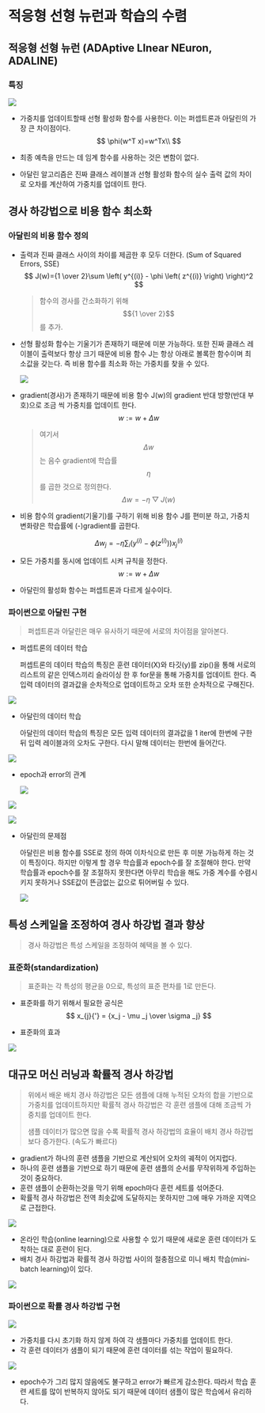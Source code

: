 # 적응형 선형 뉴런과 학습의 수렴



## 적응형 선형 뉴런 (ADAptive LInear NEuron, ADALINE)



### 특징

![](/media/jon/ESD-USB/MLstudy/algorithm_img.png)



- 가중치를 업데이트할때 선형 활성화 함수를 사용한다. 이는 퍼셉트론과 아달린의 가장 큰 차이점이다.
  $$
  \phi(w^T x)=w^Tx\\
  $$

- 최종 예측을 만드는 데 임계 함수를 사용하는 것은 변함이 없다.

- 아달린 알고리즘은 진짜 클래스 레이블과 선형 활성화 함수의 실수 출력 값의 차이로 오차를 계산하여 가중치를 업데이트 한다.



## 경사 하강법으로 비용 함수 최소화



### 아달린의 비용 함수 정의

- 출력과 진짜 클래스 사이의 차이를 제곱한 후 모두 더한다. (Sum of Squared Errors, SSE)
  $$
  J(w)={1 \over 2}\sum \left( y^{(i)} - \phi \left( z^{(i)} \right) \right)^2
  $$

  > 함수의 경사를 간소화하기 위해 $${1 \over 2}$$를 추가.

- 선형 활성화 함수는 기울기가 존재하기 때문에 미분 가능하다. 또한 진짜 클래스 레이블이 출력보다 항상 크기 때문에 비용 함수 J는 항상 아래로 볼록한 함수이며 최소값을 갖는다. 즉 비용 함수를 최소화 하는 가중치를 찾을 수 있다.

  

  ![](/media/jon/ESD-USB/MLstudy/Graph.png)

  

- gradient(경사)가 존재하기 때문에 비용 함수 J(w)의 gradient 반대 방향(반대 부호)으로 조금 씩 가중치를 업데이트 한다.
  $$
  w := w+\Delta w
  $$

  > 여기서 $$\Delta w$$는 음수 gradient에 학습률 $$\eta$$를 곱한 것으로 정의한다.
  > $$
  > \Delta w = -\eta \bigtriangledown J(w)
  > $$
  > 

  
  
- 비용 함수의 gradient(기울기)를 구하기 위해 비용 함수 J를 편미분 하고, 가중치 변화량은 학습률에 (-)gradient를 곱한다.
  
  
  $$
\Delta w_j = - \eta \sum_i \left( y^{(i)} - \phi \left( z^{(i)}\right) \right)x_j^{(i)}
  $$
  
- 모든 가중치를 동시에 업데이트 시켜 규칙을 정한다.
  $$
  w:=w+\Delta w
  $$

- 아달린의 활성화 함수는 퍼셉트론과 다르게 실수이다.



### 파이썬으로 아달린 구현

> 퍼셉트론과 아달린은 매우 유사하기 때문에 서로의 차이점을 알아본다.

- 퍼셉트론의 데이터 학습

  퍼셉트론의 데이터 학습의 특징은 훈련 데이터(X)와 타깃(y)를 zip()을 통해 서로의 리스트의 같은 인덱스끼리 슬라이싱 한 후 for문을 통해 가중치를 업데이트 한다. 즉 입력 데이터의 결과값을 순차적으로 업데이트하고 오차 또한 순차적으로 구해진다.

![](/media/jon/ESD-USB/MLstudy/percept_training_code.png)



- 아달린의 데이터 학습

  아달린의 데이터 학습의 특징은 모든 입력 데이터의 결과값을 1 iter에 한번에 구한 뒤 입력 레이블과의 오차도 구한다. 다시 말해 데이터는 한번에 들어간다.

![](/media/jon/ESD-USB/MLstudy/adaline_training_code.png)



- epoch과 error의 관계

  ![](/media/jon/ESD-USB/MLstudy/epoch10.png)



![](/media/jon/ESD-USB/MLstudy/epoch100.png)



![](/media/jon/ESD-USB/MLstudy/epoch1000.png)



- 아달린의 문제점

  아달린은 비용 함수를 SSE로 정의 하여 이차식으로 만든 후 미분 가능하게 하는 것이 특징이다. 하지만 이렇게 할 경우 학습률과 epoch수를 잘 조절해야 한다. 만약 학습률과 epoch수를 잘 조절하지 못한다면 아무리 학습을 해도 가중 계수를 수렴시키지 못하거나 SSE값이 뜬금없는 값으로 튀어버릴 수 있다. 

  

  ![](/media/jon/ESD-USB/MLstudy/proper_training.png)





## 특성 스케일을 조정하여 경사 하강법 결과 향상

> 경사 하강법은 특성 스케일을 조정하여 혜택을 볼 수 있다.



### 표준화(standardization) 

> 표준화는 각 특성의 평균을 0으로, 특성의 표준 편차를 1로 만든다.

- 표준화를 하기 위해서 필요한 공식은 
  $$
  x_{j}{'} = {x_j - \mu _j \over \sigma _j}
  $$



- 표준화의 효과

![](/media/jon/ESD-USB/MLstudy/scaling.png)



## 대규모 머신 러닝과 확률적 경사 하강법

> 위에서 배운 배치 경사 하강법은 모든 샘플에 대해 누적된 오차의 합을 기반으로 가중치를 업데이트하지만 확률적 경사 하강법은 각 훈련 샘플에 대해 조금씩 가중치를 업데이트 한다.
>
> 샘플 데이터가 많으면 많을 수록 확률적 경사 하강법의 효율이 배치 경사 하강법보다 증가한다. (속도가 빠르다)



- gradient가 하나의 훈련 샘플을 기반으로 계산되어 오차의 궤적이 어지럽다.
- 하나의 훈련 샘플을 기반으로 하기 때문에 훈련 샘플의 순서를 무작위하게 주입하는 것이 중요하다.
- 훈련 샘플이 순환하는것을 막기 위해 epoch마다 훈련 세트를 섞어준다.
- 확률적 경사 하강법은 전역 최솟값에 도달하지는 못하지만 그에 매우 가까운 지역으로 근접한다.



![](/media/jon/ESD-USB/MLstudy/확률경사하강법.png)

- 온라인 학습(online learning)으로 사용할 수 있기 때문에 새로운 훈련 데이터가 도착하는 대로 훈련이 된다.
- 배치 경사 하강법과 확률적 경사 하강법 사이의 절충점으로 미니 배치 학습(mini-batch learning)이 있다.

![](/media/jon/ESD-USB/MLstudy/minibatch.png)



### 파이썬으로 확률 경사 하강법 구현

![](/media/jon/ESD-USB/MLstudy/code.png)

- 가중치를 다시 초기화 하지 않게 하여 각 샘플마다 가중치를 업데이트 한다.
- 각 훈련 데이터가 샘플이 되기 때문에 훈련 데이터를 섞는 작업이 필요하다.



![](/media/jon/ESD-USB/MLstudy/stochastic.png)

- epoch수가 그리 많지 않음에도 불구하고 error가 빠르게 감소한다. 따라서 학습 훈련 세트를 많이 반복하지 않아도 되기 때문에 데이터 샘플이 많은 학습에서 유리하다.